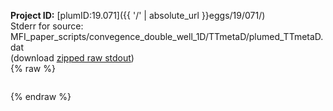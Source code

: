 **Project ID:** [plumID:19.071]({{ '/' | absolute_url }}eggs/19/071/)  
Stderr for source:  MFI_paper_scripts/convegence_double_well_1D/TTmetaD/plumed_TTmetaD.dat   
(download [zipped raw stdout](plumed_TTmetaD.dat.plumed.stdout.txt.zip))  
{% raw %}
<pre>
</pre>
{% endraw %}
